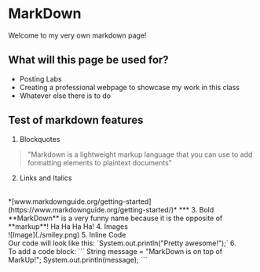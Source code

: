 # MarkDown
Welcome to my very own markdown page!

## What will this page be used for?
* Posting Labs
* Creating a professional webpage to showcase my work in this class
* Whatever else there is to do

## Test of markdown features
1. Blockquotes
> "Markdown is a lightweight markup language that you can use to add formatting elements to plaintext documents" 
2. Links and Italics
<br />
*[www.markdownguide.org/getting-started](https://www.markdownguide.org/getting-started/)*
***
3. Bold
<br />
**MarkDown** is a very funny name because it is the opposite of **markup**! Ha Ha Ha Ha!
4. Images
<br />
![Image](./smiley.png)
5. Inline Code
<br />
Our code will look like this: `System.out.println("Pretty awesome!");` 
6.
<br />
To add a code block:
```
String message = "MarkDown is on top of MarkUp!";
System.out.println(message);
```
